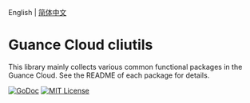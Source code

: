 English | [简体中文](README_cn.md)

# Guance Cloud cliutils

This library mainly collects various common functional packages in the Guance Cloud. See the README of each package for details.

[![GoDoc](https://godoc.org/github.com/GuanceCloud/cliutils?status.svg)](https://godoc.org/github.com/GuanceCloud/cliutils)
[![MIT License](https://img.shields.io/badge/license-MIT-green?style=plastic)](LICENSE)

